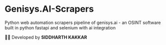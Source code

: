 # Genisys.AI-Scrapers
Python web automation scrapers pipeline of genisys.ai - an OSINT software built in python fastapi and selenium with ai integration



👨‍💻 Developed by **SIDDHARTH KAKKAR**
